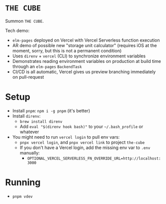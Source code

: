 # `THE CUBE`

Summon `THE CUBE`.

Tech demo:

- `elm-pages` deployed on Vercel with Vercel Serverless function execution
- AR demo of possible new "storage unit calculator" (requires iOS at the moment, sorry, but this is not a permanent condition)
- Uses `direnv` + `vercel` (CLI) to synchronize environment variables
- Demonstrates reading environment variables on production at build time through an `elm-pages` `BackendTask`
- CI/CD is all automatic, Vercel gives us preview branching immediately on pull-request

# Setup

- Install `pnpm`: `npm i -g pnpm` (it's better)
- Install `direnv`:
  - `brew install direnv`
  - Add `eval "$(direnv hook bash)"` to your `~/.bash_profile` or whatever
- You might need to run `vercel login` to pull env vars:
  - `pnpx vercel login`, and `pnpx vercel link` to project `the-cube`
  - If you don't have a Vercel login, add the missing env var to `.env` manually:
    - `OPTIONAL_VERCEL_SERVERLESS_FN_OVERRIDE_URL=http://localhost:3000`

# Running

- `pnpm vdev`
